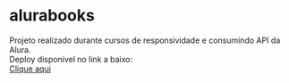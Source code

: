 # alurabooks

Projeto realizado durante cursos de responsividade e consumindo API da Alura.
<br/>
Deploy disponivel no link a baixo:
<br/>
[Clique aqui](https://alurabooks-mauve-five.vercel.app/)
